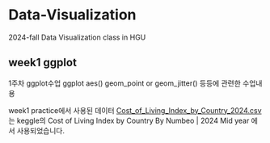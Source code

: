# Data-Visualization
2024-fall Data Visualization class in HGU

## week1 ggplot
1주차 ggplot수업 
ggplot aes()
geom_point or geom_jitter() 등등에 관련한 수업내용

week1 practice에서 사용된 데이터 [Cost_of_Living_Index_by_Country_2024.csv](https://www.kaggle.com/datasets/myrios/cost-of-living-index-by-country-by-number-2024/data)는 keggle의 Cost of Living Index by Country
By Numbeo | 2024 Mid year 에서 사용되었습니다.

